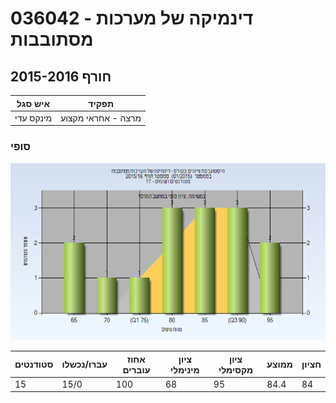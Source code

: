 # 036042 - דינמיקה של מערכות מסתובבות

## חורף 2015-2016

| איש סגל | תפקיד |
| ---- | ---- |
| מינקס עדי | מרצה - אחראי מקצוע |

### סופי

![201501 Finals](201501/Finals.png)

| סטודנטים | עברו/נכשלו | אחוז עוברים | ציון מינימלי | ציון מקסימלי | ממוצע | חציון |
| ---- | ---- | ---- | ---- | ---- | ---- | ---- |
| 15 | 15/0 | 100 | 68 | 95 | 84.4 | 84 |

